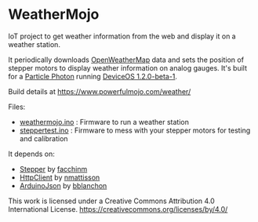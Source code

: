 # WeatherMojo
IoT project to get weather information from the web and display it on a weather station. 

It periodically downloads [OpenWeatherMap](http://openweathermap.org/) data and sets the position of stepper motors to display weather information on analog gauges. It's built for a [Particle Photon](https://www.particle.io/wifi/) running [DeviceOS 1.2.0-beta-1](https://github.com/particle-iot/device-os/releases/tag/v1.2.0-beta.1).

Build details at https://www.powerfulmojo.com/weather/

Files:
* [weathermojo.ino](./weathermojo.ino) : Firmware to run a weather station
* [steppertest.ino](./steppertest.ino) : Firmware to mess with your stepper motors for testing and calibration

It depends on:
* [Stepper](https://github.com/arduino-libraries/Stepper) by [facchinm](https://github.com/facchinm)
* [HttpClient](https://github.com/nmattisson/HttpClient) by [nmattisson](https://github.com/nmattisson)
* [ArduinoJson](https://github.com/bblanchon/ArduinoJson) by [bblanchon](https://github.com/bblanchon)

This work is licensed under a Creative Commons Attribution 4.0 International License.
https://creativecommons.org/licenses/by/4.0/
